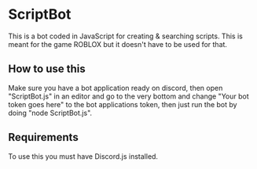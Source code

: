 # ScriptBot
This is a bot coded in JavaScript for creating &amp; searching scripts. This is meant for the game ROBLOX but it doesn't have to be used for that.

## How to use this
Make sure you have a bot application ready on discord, then open "ScriptBot.js" in an editor and go to the very bottom and change "Your bot token goes here" to the bot applications token, then just run the bot by doing "node ScriptBot.js".

## Requirements
To use this you must have Discord.js installed.
